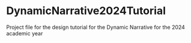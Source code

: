 # DynamicNarrative2024Tutorial
 Project file for the design tutorial for the Dynamic Narrative for the 2024 academic year
